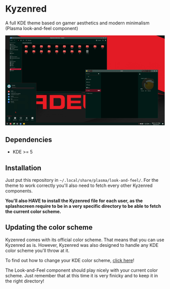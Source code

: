 # Kyzenred
A full KDE theme based on gamer aesthetics and modern minimalism (Plasma look-and-feel component)

![Kyzenred Preview](https://github.com/MiiMii1205/kyzenred-plasma-look-and-feel/blob/master/contents/previews/fullscreenpreview.jpg?raw=true)

## Dependencies
- KDE >= 5

## Installation
Just put this repository in `~/.local/share/plasma/look-and-feel/`. For the theme to work correctly you'll also need to fetch every other Kyzenred components.

**You'll also HAVE to install the Kyzenred file for each user, as the splashscreen require to be in a very specific directory to be able to fetch the current color scheme.**

## Updating the color scheme
Kyzenred comes with its official color scheme. That means that you can use Kyzenred as is.
However, Kyzenred was also designed to handle any KDE color scheme you'll throw at it.

To find out how to change your KDE color scheme, [click here](https://docs.kde.org/trunk5/en/kde-workspace/kcontrol/colors/index.html)!

The Look-and-Feel component should play nicely with your current color scheme. Just remember that at this time it is very finicky and to keep it in the right directory!
